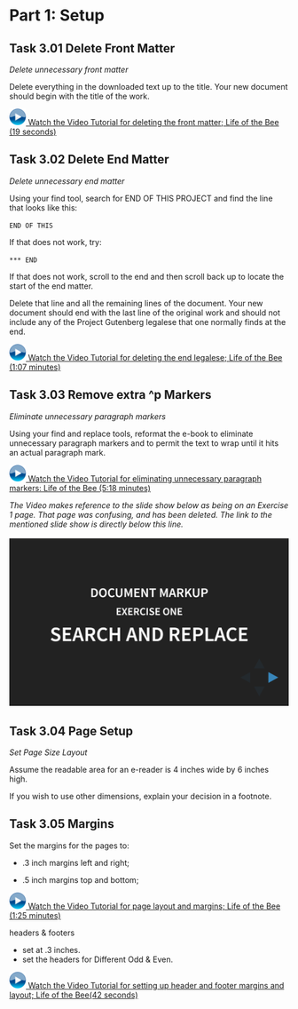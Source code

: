 # Part 1: Setup

## Task 3.01 Delete Front Matter

*Delete unnecessary front matter*

Delete everything in the downloaded text up to the title. Your new document should begin with the title of the work.

<img src="images/video.png" width="30">[ Watch the Video Tutorial for deleting the front matter; Life of the Bee (19 seconds)](https://ils.unc.edu/courses/2017_fall/inls161_001/videos/markup/markup-02-delete-front-matter.mp4)

## Task 3.02 Delete End Matter

*Delete unnecessary end matter*

Using your find tool, search for END OF THIS PROJECT and find the line that looks like this:

<code>END OF THIS</code>

If that does not work, try:

<code>*** END</code>

If that does not work, scroll to the end and then scroll back up to locate the start of the end matter.

Delete that line and all the remaining lines of the document. Your new document should end with the last line of the original work and should not include any of the Project Gutenberg legalese that one normally finds at the end.

<img src="images/video.png" width="30">[ Watch the Video Tutorial for deleting the end legalese; Life of the Bee (1:07 minutes)](https://ils.unc.edu/courses/2017_fall/inls161_001/videos/markup/markup-03-delete-end-legalese.mp4)

## Task 3.03 Remove extra ^p Markers

*Eliminate unnecessary paragraph markers*

Using your find and replace tools, reformat the e-book to eliminate unnecessary paragraph markers and to permit the text to wrap until it hits an actual paragraph mark.

<img src="images/video.png" width="30">[ Watch the Video Tutorial for eliminating unnecessary paragraph markers: Life of the Bee (5:18 minutes)](https://ils.unc.edu/courses/2017_fall/inls161_001/videos/markup/markup-04-remove-returns-1.mp4)

*The Video makes reference to the slide show below as being on an Exercise 1 page. That page was confusing, and has been deleted. The link to the mentioned slide show is directly below this line.*

<a href="https://ils.unc.edu/courses/2019_spring/inls161_001/03/01d-documents-exercise-1-slides.html"><img src=images/search-replace-slide-show.png alt="slide show"></a>

## Task 3.04 Page Setup

*Set Page Size Layout*

Assume the readable area for an e-reader is 4 inches wide by 6 inches high.

If you wish to use other dimensions, explain your decision in a footnote.
## Task 3.05 Margins

Set the margins for the pages to:

* .3 inch margins left and right;

* .5 inch margins top and bottom;

<img src="images/video.png" width="30">[ Watch the Video Tutorial for page layout and margins; Life of the Bee (1:25 minutes)](https://ils.unc.edu/courses/2017_fall/inls161_001/videos/markup/markup-06-layout-and-margins.mp4)


headers & footers

* set at .3 inches.
* set the headers for Different Odd & Even.

<img src="images/video.png" width="30">[ Watch the Video Tutorial for setting up header and footer margins and layout; Life of the Bee(42 seconds)](https://ils.unc.edu/courses/2017_fall/inls161_001/videos/markup/markup-07-layout-header-footer-margins.mp4)
